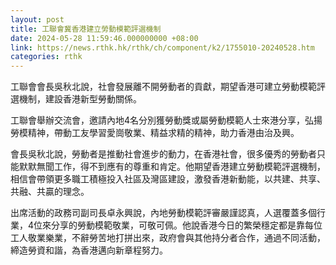 ```yaml
---
layout: post
title: 工聯會冀香港建立勞動模範評選機制
date: 2024-05-28 11:59:46.000000000 +08:00
link: https://news.rthk.hk/rthk/ch/component/k2/1755010-20240528.htm
categories: rthk
---
```


工聯會會長吳秋北說，社會發展離不開勞動者的貢獻，期望香港可建立勞動模範評選機制，建設香港新型勞動關係。

工聯會舉辦交流會，邀請內地4名分別獲勞動獎或屬勞動模範人士來港分享，弘揚勞模精神，帶動工友學習愛崗敬業、精益求精的精神，助力香港由治及興。

會長吳秋北說，勞動者是推動社會進步的動力，在香港社會，很多優秀的勞動者只能默默無聞工作，得不到應有的尊重和肯定。他期望香港建立勞動模範評選機制，相信會帶領更多職工積極投入社區及灣區建設，激發香港新動能，以共建、共享、共融、共贏的理念。

出席活動的政務司副司長卓永興說，內地勞動模範評審嚴謹認真，人選覆蓋多個行業，4位來分享的勞動模範敬業，可敬可佩。他說香港今日的繁榮穩定都是靠每位工人敬業樂業，不辭勞苦地打拼出來，政府會與其他持分者合作，通過不同活動，締造勞資和諧，為香港邁向新章程努力。
